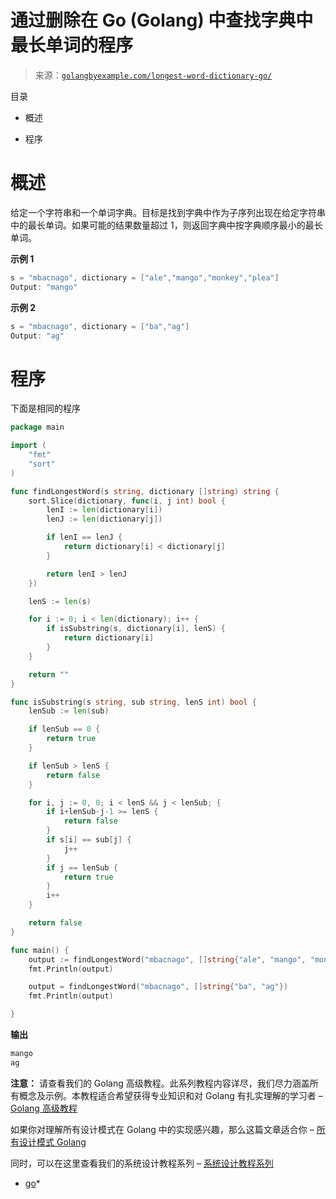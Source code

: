 <!--yml

类别：未分类

日期：2024-10-13 06:52:05

-->

# 通过删除在 Go (Golang) 中查找字典中最长单词的程序

> 来源：[`golangbyexample.com/longest-word-dictionary-go/`](https://golangbyexample.com/longest-word-dictionary-go/)

目录

+   概述

+   程序

# **概述**

给定一个字符串和一个单词字典。目标是找到字典中作为子序列出现在给定字符串中的最长单词。如果可能的结果数量超过 1，则返回字典中按字典顺序最小的最长单词。

**示例 1**

```go
s = "mbacnago", dictionary = ["ale","mango","monkey","plea"]
Output: "mango"
```

**示例 2**

```go
s = "mbacnago", dictionary = ["ba","ag"]
Output: "ag"
```

# **程序**

下面是相同的程序

```go
package main

import (
	"fmt"
	"sort"
)

func findLongestWord(s string, dictionary []string) string {
	sort.Slice(dictionary, func(i, j int) bool {
		lenI := len(dictionary[i])
		lenJ := len(dictionary[j])

		if lenI == lenJ {
			return dictionary[i] < dictionary[j]
		}

		return lenI > lenJ
	})

	lenS := len(s)

	for i := 0; i < len(dictionary); i++ {
		if isSubstring(s, dictionary[i], lenS) {
			return dictionary[i]
		}
	}

	return ""
}

func isSubstring(s string, sub string, lenS int) bool {
	lenSub := len(sub)

	if lenSub == 0 {
		return true
	}

	if lenSub > lenS {
		return false
	}

	for i, j := 0, 0; i < lenS && j < lenSub; {
		if i+lenSub-j-1 >= lenS {
			return false
		}
		if s[i] == sub[j] {
			j++
		}
		if j == lenSub {
			return true
		}
		i++
	}

	return false
}

func main() {
	output := findLongestWord("mbacnago", []string{"ale", "mango", "monkey", "plea"})
	fmt.Println(output)

	output = findLongestWord("mbacnago", []string{"ba", "ag"})
	fmt.Println(output)

}
```

**输出**

```go
mango
ag
```

**注意：** 请查看我们的 Golang 高级教程。此系列教程内容详尽，我们尽力涵盖所有概念及示例。本教程适合希望获得专业知识和对 Golang 有扎实理解的学习者 – [Golang 高级教程](https://golangbyexample.com/golang-comprehensive-tutorial/)

如果你对理解所有设计模式在 Golang 中的实现感兴趣，那么这篇文章适合你 – [所有设计模式 Golang](https://golangbyexample.com/all-design-patterns-golang/)

同时，可以在这里查看我们的系统设计教程系列 – [系统设计教程系列](https://techbyexample.com/system-design-questions/)

+   [go](https://golangbyexample.com/tag/go/)*
